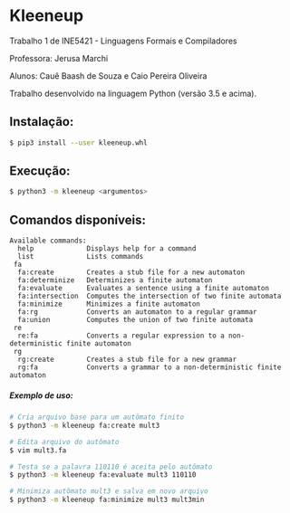 # Kleeneup

Trabalho 1 de INE5421 - Linguagens Formais e Compiladores

Professora: Jerusa Marchi

Alunos: Cauê Baash de Souza e Caio Pereira Oliveira

Trabalho desenvolvido na linguagem Python (versão 3.5 e acima).

Instalação:
-----------

```bash
$ pip3 install --user kleeneup.whl
```

Execução:
---------
```bash
$ python3 -m kleeneup <argumentos>
```

Comandos disponíveis:
---------------------
```
Available commands:
  help             Displays help for a command
  list             Lists commands
 fa
  fa:create        Creates a stub file for a new automaton
  fa:determinize   Determinizes a finite automaton
  fa:evaluate      Evaluates a sentence using a finite automaton
  fa:intersection  Computes the intersection of two finite automata
  fa:minimize      Minimizes a finite automaton
  fa:rg            Converts an automaton to a regular grammar
  fa:union         Computes the union of two finite automata
 re
  re:fa            Converts a regular expression to a non-deterministic finite automaton
 rg
  rg:create        Creates a stub file for a new grammar
  rg:fa            Converts a grammar to a non-deterministic finite automaton
```

##### Exemplo de uso:
```bash
# Cria arquivo base para um autômato finito
$ python3 -m kleeneup fa:create mult3

# Edita arquivo do autômato
$ vim mult3.fa

# Testa se a palavra 110110 é aceita pelo autômato
$ python3 -m kleeneup fa:evaluate mult3 110110

# Minimiza autômato mult3 e salva em novo arquivo
$ python3 -m kleeneup fa:minimize mult3 mult3min
```
